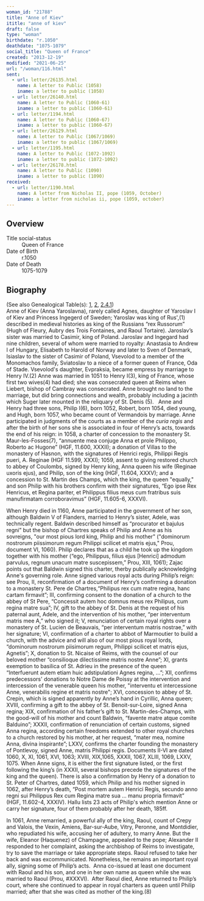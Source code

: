 ```yaml
---
woman_id: "21788"
title: "Anne of Kiev"
ititle: "anne of kiev"
draft: false
type: "woman"
birthdate: "r.1050"
deathdate: "1075-1079"
social_title: "Queen of France"
created: "2013-12-19"
modified: "2021-06-25"
url: "/woman/116.html"
sent:
  - url: letter/26135.html
    name: A letter to Public (1058)
    iname: a letter to public (1058)
  - url: letter/26140.html
    name: A letter to Public (1060-61)
    iname: a letter to public (1060-61)
  - url: letter/1194.html
    name: A letter to Public (1060-67)
    iname: a letter to public (1060-67)
  - url: letter/26129.html
    name: A letter to Public (1067/1069)
    iname: a letter to public (1067/1069)
  - url: letter/1195.html
    name: A letter to Public (1072-1092)
    iname: a letter to public (1072-1092)
  - url: letter/26178.html
    name: A letter to Public (1090)
    iname: a letter to public (1090)
received:
  - url: letter/1190.html
    name: A letter from Nicholas II, pope (1059, October)
    iname: a letter from nicholas ii, pope (1059, october)
---
```

<h2 class="mt-4">Overview</h2><dt>Title social-status</dt><dd>Queen of France</dd><dt>Date of Birth</dt><dd>r.1050</dd><dt>Date of Death</dt><dd>1075-1079</dd><h2 class="mt-4">Biography</h2><p>(See also Genealogical Table(s): <a href="/content/genealogy-charlemagne#n116">1</a>, <a href="/content/genealogy-henry#n116">2</a>, <a href="/content/genealogy-henryfrance#n116">2.4.1</a>)<br>
Anne of Kiev (Anna Yaroslavna), rarely called Agnes, daughter of Yaroslav I of Kiev and Princess Ingegerd of Sweden; Yaroslav was king of Rus',(1) described in medieval histories as king of the Russians “rex Russorum” (Hugh of Fleury, Aubry des Trois Fontaines, and Raoul Tortaire). Jaroslav’s sister was married to Casimir, king of Poland. Jaroslav and Ingegard had nine children, several of whom were married to royalty: Anastasia to Andrew I of Hungary, Elisabeth to Harold of Norway and later to Sven of Denmark, Isiaslav to the sister of Casimir of Poland, Vsevolod to a member of the Monomachos family, Sviatoslav to a niece of a former queen of France, Oda of Stade. Vsevolod's daughter, Evpraksia, became empress by marriage to Henry IV.(2) Anne was married in 1051 to Henry I(3), king of France, whose first two wives(4) had died; she was consecrated queen at Reims when Liebert, bishop of Cambray was consecrated. Anne brought no land to the marriage, but did bring connections and wealth, probably including a jacinth which Suger later mounted in the reliquary of St. Denis (5).&nbsp; &nbsp;Anne and Henry had three sons, Philip I(6), born 1052, Robert, born 1054, died young, and Hugh, born 1057, who became count of Vermandois by marriage. Anne participated in judgments of the courts as a member of the <em>curia regis</em> and after the birth of her sons she is associated in four of Henry’s acts, towards the end of his reign: in 1058, a charter of concession to the monastery St. Maur-les-Fosses(7), “annuente mea conjuge Anna et prole Philippo, Roberto ac Hugone” (HGF, 11.600, XXXII); a donation of Villas to the monastery of Hasnon, with the signatures of Henrici regis, Philippi Regis pueri, A. Reginae (HGF 11.599, XXXI); 1059, assent to giving restored church to abbey of Coulombs, signed by Henry king, Anna queen his wife (Reginae uxoris ejus), and Philip, son of the king (HGF, 11.604, XXXV); and a concession to St. Martin des Champs, which the king, the queen "equally," and son Philip with his brothers confirm with their signatures, “Ego ipse Rex Henricus, et Regina pariter, et Philippus filius meus cum fratribus suis manufirmatam corroboravimus” (HGF, 11.605-6, XXXVI).</p><p>When Henry died in 1160, Anne participated in the government of her son, although Baldwin V of Flanders, married to Henry’s sister, Adele, was technically regent. Baldwin described himself as “procurator et bajulus regni” but the bishop of Chartres speaks of Philip and Anne as his sovreigns, "our most pious lord king, Philip and his mother" ("dominorum nostrorum piissimorum regum Philippi scilicet et matris ejus," Prou, document VI, 1060). Philip declares that as a child he took up the kingdom together with his mother (“ego, Philippus, filius ejus [Henrici] admodum parvulus, regnum unacum matre suscepissem,” Prou, XIII, 1061); Zajac points out that Baldwin signed this charter, therby publically acknowledging Anne's governing role. Anne signed various royal acts during Philip’s reign: see Prou, II, reconfirmation of a document of Henry’s confirming a donation to a monastery St. Pere de Chartres,“Philipus rex cum matre regina, hanc cartam firmavit”; III, confirming consent to the donation of a church to the abbey of St Pere, “Concessit autem hoc domnus meus rex Philipus, cum regina matre sua”; IV, gift to the abbey of St. Denis at the request of his paternal aunt, Adele, and the intervention of his mother, “per interventum matris mee A,” who signed it; V, renunciation of certain royal rights over a monastery of St. Lucien de Beauvais, “per interventum matris nostrae,” with her signature; VI, confirmation of a charter to abbot of Marmoutier to build a church, with the advice and will also of our most pious royal lords, “dominorum nostrorum piisimorum regum, Philippi scilicet et matris ejus, Agnetis”; X, donation to St. Nicaise of Reims, with the counsel of our beloved mother “consilioque dilectissime matris nostre Anne”; XI, grants exemption to basilica of St. Adrieu in the presence of the queen “Interfuerunt autem etiam huic adstipulationi Agnes regina, …”; XII, confirms predecessors' donations to Notre Dame de Poissy at the intervention and intercession of the venerable queen his mother, "interventu et intercessione Anne, venerabilis regine et matris nostre"; XVI, concession to abbey of St. Crepin, which is signed apparently by Anne’s hand in Cyrillic, Anna queen; XVIII, confirming a gift to the abbey of St. Benoit-sur-Loire, signed Anna regina; XIX, confirmation of his father’s gift to St. Martin-des-Champs, with the good-will of his mother and count Baldwin, “favente matre atque comite Balduino”; XXXII, confirmation of renunciation of certain customs, signed Anna regina, according certain freedoms extended to other royal churches to a church restored by his mother, at her request, “mater mea, nomine Anna, divina inspirante”; LXXV, confirms the charter founding the monastery of Pontlevoy, signed Anne, matris Philippi regis. Documents II-VI are dated 1060, X, XI, 1061, XVI, 1063; XVIII, XIX,1065, XXXII, 1067, XLIII, 1069, LXXV, 1075. When Anne signs, it is either the first signature listed, or the first following the king’s (in XXXII, several bishops precede the signatures of the king and the queen). There is also a confirmation by Henry of a donation to St. Peter of Chartres, dated 1059, which Philip and his mother signed in 1062, after Henry’s death, “Post mortem autem Henrici Regis, secundo anno regni sui Philippus Rex cum Regina matre sua … manu propria firmavit” (HGF, 11.602-4, XXXIV). Hallu lists 23 acts of Philip's which mention Anne or carry her signature, four of them probably after her death, 185ff.</p><p>In 1061, Anne remarried, a powerful ally of the king, Raoul, count of Crepy and Valois, the Vexin, Amiens, Bar-sur-Aube, Vitry, Peronne, and Montdidier, who repudiated his wife, accusing her of adultery, to marry Anne. But the wife, Eleanor (Haquenez) of Champagne, appealed to the pope; Alexander II responded to her complaint, asking the archbishop of Reims to investigate, try to save the marriage or take appropriate steps. Raoul refused to take her back and was excommunicated. Nonetheless, he remains an important royal ally, signing some of Philip’s acts.&nbsp; Anna co-issued at least one document with Raoul and his son, and one in her own name as queen while she was married to Raoul (Prou, #XXXVI).&nbsp; After Raoul died, Anne returned to Philip’s court, where she continued to appear in royal charters as queen until Philip married; after that she was cited as mother of the king.(8)</p>